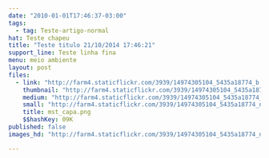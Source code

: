 ```yaml
---
date: "2010-01-01T17:46:37-03:00"
tags:
  - tag: Teste-artigo-normal
hat: Teste chapeu
title: "Teste titulo 21/10/2014 17:46:21"
support_line: Teste linha fina
menu: meio ambiente
layout: post
files:
  - link: "http://farm4.staticflickr.com/3939/14974305104_5435a18774_b.jpg"
    thumbnail: "http://farm4.staticflickr.com/3939/14974305104_5435a18774_t.jpg"
    medium: "http://farm4.staticflickr.com/3939/14974305104_5435a18774_z.jpg"
    small: "http://farm4.staticflickr.com/3939/14974305104_5435a18774_n.jpg"
    title: mst_capa.png
    $$hashKey: 09K
published: false
images_hd: "http://farm4.staticflickr.com/3939/14974305104_5435a18774_n.jpg"

---
```

